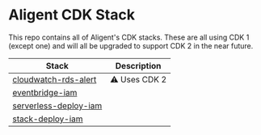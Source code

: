 # Aligent CDK Stack

This repo contains all of Aligent's CDK stacks. These are all using CDK 1 (except one) and will all be upgraded to support CDK 2 in the near future.

Stack | Description
-- | --
[cloudwatch-rds-alert](packages/cloudwatch-rds-alert) | :warning: Uses CDK 2
[eventbridge-iam](eventbridge-packages/eventbridge-iam) |
[serverless-deploy-iam](packages/serverless-deploy-iam) |
[stack-deploy-iam](packages/stack-deploy-iam) |
